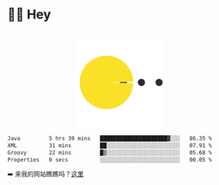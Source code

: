 
# 👋🏻 Hey
<div align="center">
	<br>
	<img src="https://raw.githubusercontent.com/Aniket965/Aniket965/master/pacman.svg?sanitize=true" width="200" height="200">
	<br>
</div>

<!--START_SECTION:waka-->

```text
Java         5 hrs 39 mins   █████████████████████▓░░░   86.35 %
XML          31 mins         ██░░░░░░░░░░░░░░░░░░░░░░░   07.91 %
Groovy       22 mins         █▒░░░░░░░░░░░░░░░░░░░░░░░   05.68 %
Properties   0 secs          ░░░░░░░░░░░░░░░░░░░░░░░░░   00.05 %
```

<!--END_SECTION:waka-->

 ➡️  来我的网站瞧瞧吗？[这里](https://www.shaolongfei.com)
